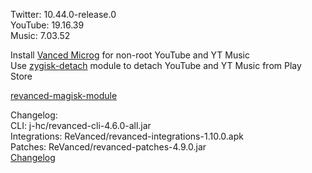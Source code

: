 Twitter: 10.44.0-release.0  
YouTube: 19.16.39  
Music: 7.03.52  

Install [Vanced Microg](https://github.com/TeamVanced/VancedMicroG/releases) for non-root YouTube and YT Music  
Use [zygisk-detach](https://github.com/j-hc/zygisk-detach) module to detach YouTube and YT Music from Play Store  

[revanced-magisk-module](https://github.com/j-hc/revanced-magisk-module)  

Changelog:  
CLI: j-hc/revanced-cli-4.6.0-all.jar  
Integrations: ReVanced/revanced-integrations-1.10.0.apk  
Patches: ReVanced/revanced-patches-4.9.0.jar  
[Changelog](https://github.com/ReVanced/revanced-patches/releases/tag/v4.9.0)  
